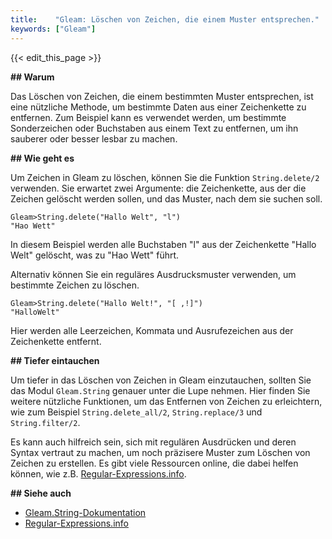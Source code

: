 ```yaml
---
title:    "Gleam: Löschen von Zeichen, die einem Muster entsprechen."
keywords: ["Gleam"]
---
```


{{< edit_this_page >}}

**## Warum**

Das Löschen von Zeichen, die einem bestimmten Muster entsprechen, ist eine nützliche Methode, um bestimmte Daten aus einer Zeichenkette zu entfernen. Zum Beispiel kann es verwendet werden, um bestimmte Sonderzeichen oder Buchstaben aus einem Text zu entfernen, um ihn sauberer oder besser lesbar zu machen.

**## Wie geht es**

Um Zeichen in Gleam zu löschen, können Sie die Funktion `String.delete/2` verwenden. Sie erwartet zwei Argumente: die Zeichenkette, aus der die Zeichen gelöscht werden sollen, und das Muster, nach dem sie suchen soll.

```
Gleam>String.delete("Hallo Welt", "l")
"Hao Wett"
```

In diesem Beispiel werden alle Buchstaben "l" aus der Zeichenkette "Hallo Welt" gelöscht, was zu "Hao Wett" führt.

Alternativ können Sie ein reguläres Ausdrucksmuster verwenden, um bestimmte Zeichen zu löschen.

```
Gleam>String.delete("Hallo Welt!", "[ ,!]")
"HalloWelt"
```

Hier werden alle Leerzeichen, Kommata und Ausrufezeichen aus der Zeichenkette entfernt.

**## Tiefer eintauchen**

Um tiefer in das Löschen von Zeichen in Gleam einzutauchen, sollten Sie das Modul `Gleam.String` genauer unter die Lupe nehmen. Hier finden Sie weitere nützliche Funktionen, um das Entfernen von Zeichen zu erleichtern, wie zum Beispiel `String.delete_all/2`, `String.replace/3` und `String.filter/2`.

Es kann auch hilfreich sein, sich mit regulären Ausdrücken und deren Syntax vertraut zu machen, um noch präzisere Muster zum Löschen von Zeichen zu erstellen. Es gibt viele Ressourcen online, die dabei helfen können, wie z.B. [Regular-Expressions.info](https://www.regular-expressions.info/).

**## Siehe auch**

- [Gleam.String-Dokumentation](https://hexdocs.pm/gleam/gleam.String.html)
- [Regular-Expressions.info](https://www.regular-expressions.info/)